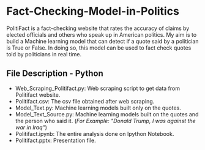# Fact-Checking-Model-in-Politics

PolitiFact is a fact-checking website that rates the accuracy of claims by elected officials and others who speak up in American politics.
My aim is to build a Machine learning model that can detect if a quote said by a politician is True or False. In doing so, this model 
can be used to fact check quotes told by politicians in real time.

## File Description - Python

- Web_Scraping_Politifact.py: Web scraping script to get data from Politifact website.
- Politifact.csv: The csv file obtained after web scraping.
- Model_Text.py: Machine learning models built only on the quotes.
- Model_Text_Source.py: Machine learning models built on the quotes and the person who said it. 
     (*For Example: "Donald Trump, I was against the war in Iraq"*)
- Politifact.ipynb: The entire analysis done on Ipython Notebook.
- Politifact.pptx: Presentation file.
